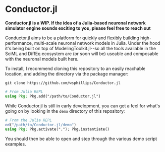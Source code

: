 # Conductor.jl

**Conductor.jl is a WIP. If the idea of a Julia-based neuronal network simulator engine sounds exciting to you, please feel free to reach out** 

Conductor.jl aims to be a platform for quickly and flexibly building high-performance,
multi-scale neuronal network models in Julia. Under the hood it's being built on top of
ModelingToolkit.jl--so all the tools available in the SciML and DiffEq ecosystem are (or
soon will be) useable and composable with the neuronal models built here.

To install, I recommend cloning this repository to an easily reachable location, and adding
the directory via the package manager:

`git clone https://github.com/wsphillips/Conductor.jl`

```julia
# From Julia REPL
using Pkg; Pkg.add("/path/to/Conductor.jl")
```

While Conductor.jl is still in early development, you can get a feel for what's going on by looking in
the `demo` directory of this repository:

```julia
# From the Julia REPL
cd("/path/to/Conductor.jl/demo")
using Pkg; Pkg.activate("."); Pkg.instantiate()
```

You should then be able to open and step through the various demo script examples.
